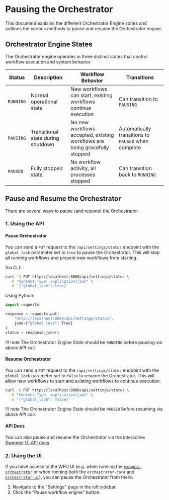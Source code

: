 # Pausing the Orchestrator

This document explains the different Orchestrator Engine states and outlines the various methods to
pause and resume the Orchestrator engine.

## Orchestrator Engine States
The Orchestrator engine operates in three distinct states that control workflow execution and system behavior.

| Status | Description | Workflow Behavior | Transitions |
| ------ | ----------- | ----------------- | ----------- |
| `RUNNING` | Normal operational state | New workflows can start, existing workflows continue execution | Can transition to `PAUSING` |
| `PAUSING` | Transitional state during shutdown | No new workflows accepted, existing workflows are being gracefully stopped | Automatically transitions to `PAUSED` when complete |
| `PAUSED` | Fully stopped state | No workflow activity, all processes stopped | Can transition back to `RUNNING` |

## Pause and Resume the Orchestrator
There are several ways to pause (and resume) the Orchestrator:

### 1. Using the API

#### Pause Orchestrator
You can send a `PUT` request to the `/api/settings/status` endpoint with the `global_lock` parameter
 set to `true` to pause the Orchestrator. This will stop all running workflows and prevent new
workflows from starting.

Via CLI:
```bash
curl -X PUT http://localhost:8080/api/settings/status \
  -H "Content-Type: application/json" \
  -d '{"global_lock": true}'
```

Using Python:
```python
import requests

response = requests.put(
    "http://localhost:8080/api/settings/status",
    json={"global_lock": True}
)
status = response.json()
```

!!! note
    The Orchestrator Engine State should be `RUNNING` before pausing via above API call.

#### Resume Orchestrator
You can send a `PUT` request to the `/api/settings/status` endpoint with the `global_lock` parameter
 set to `false` to resume the Orchestrator. This will allow new workflows to start and existing
 workflows to continue execution.

```bash
curl -X PUT http://localhost:8080/api/settings/status \
  -H "Content-Type: application/json" \
  -d '{"global_lock": false}'
```

!!! note
    The Orchestrator Engine State should be `PAUSED` before resuming via above API call.

#### API Docs
You can also pause and resume the Orchestrator via the interactive [Swagger UI API docs](http://localhost:8080/api/docs).

### 2. Using the UI
If you have access to the WFO UI (e.g. when running the [`example-orchestrator`](https://github.com/workfloworchestrator/example-orchestrator) or when running both the `orchestrator-core` and [`orchestrator-ui`](../../getting-started/orchestration-ui.md)), you can pause the Orchestrator from there.

1. Navigate to the "Settings" page in the left sidebar.
2. Click the "Pause workflow engine" button.
